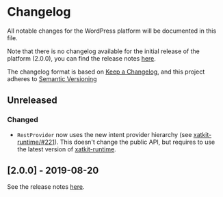 # Changelog

All notable changes for the WordPress platform will be documented in this file.

Note that there is no changelog available for the initial release of the platform (2.0.0), you can find the release notes [here](https://github.com/xatkit-bot-platform/xatkit-wordpress-platform/releases).

The changelog format is based on [Keep a Changelog](https://keepachangelog.com/en/1.0.0/), and this project adheres to [Semantic Versioning](https://semver.org/v2.0.0.html)

## Unreleased

### Changed

- `RestProvider` now uses the new intent provider hierarchy (see [xatkit-runtime/#221](https://github.com/xatkit-bot-platform/xatkit-runtime/issues/221)). This doesn't change the public API, but requires to use the latest version of [xatkit-runtime](https://github.com/xatkit-bot-platform/xatkit-runtime).

## [2.0.0] - 2019-08-20 

See the release notes [here](https://github.com/xatkit-bot-platform/xatkit-wordpress-platform/releases).
